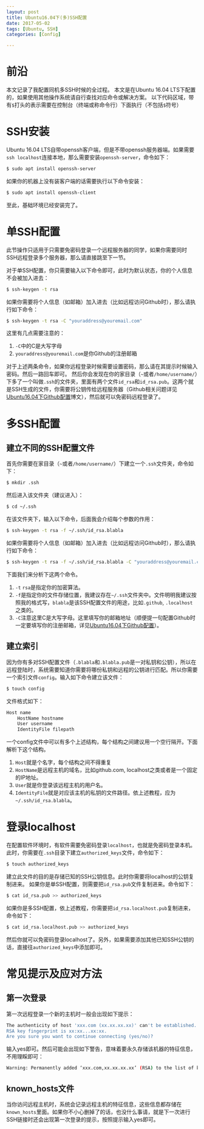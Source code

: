 ```yaml
---
layout: post
title: Ubuntu16.04下(多)SSH配置
date: 2017-05-02
tags: [Ubuntu, SSH]
categories: [Config]

---
```


# 前沿

本文记录了我配置同机多SSH时候的全过程。
本文是在Ubuntu 16.04 LTS下配置的，如果使用其他操作系统请自行查找对应命令或解决方案。
以下代码区域，带有`$`打头的表示需要在控制台（终端或称命令行）下面执行（不包括`$`符号）

# SSH安装

Ubuntu 16.04 LTS自带openssh客户端，但是不带openssh服务器端。如果需要`ssh localhost`连接本地，那么需要安装`openssh-server`，命令如下：
``` bash
$ sudo apt install openssh-server
```
如果你的机器上没有装客户端的话需要执行以下命令安装：
``` bash
$ sudo apt install openssh-client
```
至此，基础环境已经安装完了。

# 单SSH配置

此节操作只适用于只需要免密码登录一个远程服务器的同学，如果你需要同时SSH远程登录多个服务器，那么请直接跳至下一节。

对于单SSH配置，你只需要输入以下命令即可，此时为默认状态，你的个人信息不会被加入进去：
``` bash
$ ssh-keygen -t rsa
```
如果你需要将个人信息（如邮箱）加入进去（比如远程访问Github时），那么请执行如下命令：
``` bash
$ ssh-keygen -t rsa -C "youraddress@youremail.com"
```
这里有几点需要注意的：
1. `-C`中的C是大写字母
2. `youraddress@youremail.com`是你Github的注册邮箱

对于上述两条命令，如果你远程登录时候需要设置密码，那么请在其提示时候输入密码。然后一路回车即可。 然后你会发现在你的家目录（`~`或者`/home/username/`）下多了一个叫做`.ssh`的文件夹，里面有两个文件`id_rsa`和`id_rsa.pub`。这两个就是SSH生成的文件，你需要将公钥传给远程服务器（Github相关问题详见[Ubuntu16.04下Github配置](/2017/05/01/Ubuntu-Github-config)博文），然后就可以免密码远程登录了。

# 多SSH配置

## 建立不同的SSH配置文件

首先你需要在家目录（`~`或者`/home/username/`）下建立一个`.ssh`文件夹，命令如下：
``` bash
$ mkdir .ssh
```
然后进入该文件夹（建议进入）：
``` bash
$ cd ~/.ssh
```
在该文件夹下，输入以下命令，后面我会介绍每个参数的作用：
``` bash
$ ssh-keygen -t rsa -f ~/.ssh/id_rsa.blabla
```
如果你需要将个人信息（如邮箱）加入进去（比如远程访问Github时），那么请执行如下命令：
``` bash
$ ssh-keygen -t rsa -f ~/.ssh/id_rsa.blabla -C "youraddress@youremail.com"
```
下面我们来分析下这两个命令。
1. `-t` `rsa`是指定你的加密算法。
2. `-f`是指定你的文件存储位置，我建议存在`~/.ssh`文件夹中。文件明明我建议按照我的格式写，`blabla`是该SSH配置文件的用途，比如`.github`, `.localhost`之类的。
3. `-C`注意这里C是大写字母。这里填写你的邮箱地址（顺便提一句配置Github时一定要填写你的注册邮箱，详见[Ubuntu16.04下Github配置](/2017/05/01/Ubuntu-Github-config)）。

## 建立索引

因为你有多对SSH配置文件（`.blabla`和`.blabla.pub`是一对私钥和公钥），所以在远程登陆时，系统需要知道你需要将哪份私钥和远程的公钥进行匹配。所以你需要一个索引文件`config`。输入如下命令建立该文件：
``` bash
$ touch config
```
文件格式如下：
``` bash
Host name
    HostName hostname
    User username
    IdentityFile filepath
```
一个config文件中可以有多个上述结构，每个结构之间建议用一个空行隔开。下面解析下这个结构。
1. `Host`就是个名字，每个结构之间不得重复
2. `HostName`是远程主机的域名，比如github.com, localhost之类或者是一个固定的IP地址。
3. `User`就是你登录该远程主机的用户名。
4. `IdentityFile`就是对应该主机的私钥的文件路径。依上述教程，应为`~/.ssh/id_rsa.blabla`。

# 登录localhost

在配置软件环境时，有软件需要免密码登录`localhost`，也就是免密码登录本机。此时，你需要在`.ssh`目录下建立`authorized_keys`文件，命令如下：
``` bash
$ touch authorized_keys
```
建立此文件的目的是存储已知的SSH公钥信息。此时你需要将localhost的公钥复制进来。
如果你是单SSH配置，则需要把`id_rsa.pub`文件复制进来。命令如下：
``` bash
$ cat id_rsa.pub >> authorized_keys
```
如果你是多SSH配置，依上述教程，你需要把`id_rsa.localhost.pub`复制进来，命令如下：
``` bash
$ cat id_rsa.localhost.pub >> authorized_keys
```
然后你就可以免密码登录localhost了。另外，如果需要添加其他已知SSH公钥的话，直接往`authorized_keys`中添加即可。

# 常见提示及应对方法

## 第一次登录

第一次远程登录一个新的主机时一般会出现如下提示：
``` bash
The authenticity of host 'xxx.com (xx.xx.xx.xx)' can't be established.
RSA key fingerprint is xx:xx...xx:xx.
Are you sure you want to continue connecting (yes/no)?
```
输入yes即可。然后可能会出现如下警告，意味着要永久存储该机器的特征信息，不用理睬即可：
``` bash
Warning: Permanently added ‘xxx.com,xx.xx.xx.xx’ (RSA) to the list of known hosts.
```

## known\_hosts文件

当你访问远程主机时，系统会记录远程主机的特征信息，这些信息都存储在`known_hosts`里面。如果你不小心删掉了的话，也没什么事请，就是下一次进行SSH链接时还会出现第一次登录的提示，按照提示输入yes即可。
